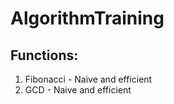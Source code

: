 # AlgorithmTraining

## Functions:

1. Fibonacci - Naive and efficient
2. GCD - Naive and efficient
